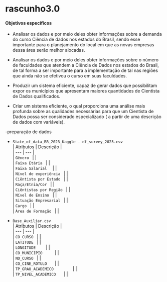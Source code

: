 # rascunho3.0
####    Objetivos específicos

- Analisar os dados e por meio deles obter informações sobre a demanda do curso Ciência de dados nos estados do Brasil, sendo esse importante para o planejamento do local em que as novas empresas dessa área serão melhor alocadas.

- Analisar os dados e por meio deles obter informações sobre o número de faculdades que atendem a Ciência de Dados nos estados do Brasil, de tal forma a ser importante para a implementação de tal nas regiões que ainda não se efetivou o curso em suas faculdades.

- Produzir um sistema eficiente, capaz de gerar dados que possibilitam expor os municípios que apresentam maiores quantidades de Cientista de Dados qualificados.

- Criar um sistema eficiente, o qual proporciona uma análise mais profunda sobre as qualidades necessárias para que um Cientista de Dados possa ser considerado especializado ( a partir de uma descrição de dados com variáveis).
  
-preparação de dados   
- `State_of_data_BR_2023_Kaggle - df_survey_2023.csv `  
| Atributos | Descrição |    
| --- | --- |   
| `Gênero ` |  |    
| `Faixa Etária ` |  |      
| `Faixa Salarial  ` |  |    
| `Nível de experiência ` |  |    
| `Ciêntista por Estado ` |  |    
| `Raça/Etnia/Cor ` |  |    
| `Ciêntistas por Região ` |  |    
| `Nível de Ensino ` |  |    
| `Situação Empresarial ` |  |    
| `Cargo ` |  |    
| `Área de Formação ` |  |     

- `Base_Auxiliar.csv `      
| Atributos | Descrição |   
| --- | --- |   
| `CO_CURSO ` |  |     
| `LATITUDE	` |  |   
| `LONGITUDE	` |  |   
| `CO_MUNICIPIO		` |  |    
| `NO_CURSO	` |  |   
| `CO_CINE_ROTULO	` |  |   
| `TP_GRAU_ACADEMICO		` |  |   
| `TP_NIVEL_ACADEMICO	` |  |   
